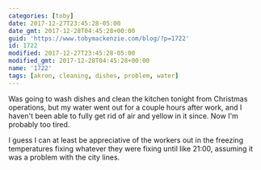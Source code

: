 ```yaml
---
categories: [toby]
date: 2017-12-27T23:45:28-05:00
date_gmt: 2017-12-28T04:45:28+00:00
guid: 'https://www.tobymackenzie.com/blog/?p=1722'
id: 1722
modified: 2017-12-27T23:45:28-05:00
modified_gmt: 2017-12-28T04:45:28+00:00
name: '1722'
tags: [akron, cleaning, dishes, problem, water]
---
```


Was going to wash dishes and clean the kitchen tonight from Christmas operations, but my water went out for a couple hours after work, and I haven't been able to fully get rid of air and yellow in it since.<!--more-->  Now I'm probably too tired.

I guess I can at least be appreciative of the workers out in the freezing temperatures fixing whatever they were fixing until like 21:00, assuming it was a problem with the city lines.
